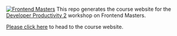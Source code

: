 [![Frontend Masters](https://static.frontendmasters.com/assets/brand/logos/full.png)][fem]
This repo generates the course website for the [Developer Productivity 2][course] workshop on Frontend Masters.

[Please click here][website] to head to the course website.

[fem]: https://www.frontendmasters.com
[website]: https://frontendmasters.github.io/dev-prod-2/
[course]: https://frontendmasters.com/workshops/developer-productivity-v2/
